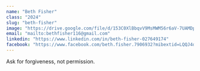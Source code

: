 ```yaml
---
name: "Beth Fisher"
class: "2024"
slug: "beth-fisher"
image: "https://drive.google.com/file/d/153C0XlBbqvV9MsMWM56r6aV-7UAMDpCZ/view?usp=drive_link"
email: "mailto:bethfisher116@gmail.com"
linkedin: "https://www.linkedin.com/in/beth-fisher-027649174"
facebook: "https://www.facebook.com/beth.fisher.7906932?mibextid=LQQJ4d"
---
```

Ask for forgiveness, not permission.
